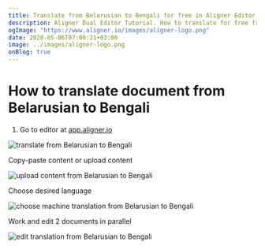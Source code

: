```yaml
---
title: Translate from Belarusian to Bengali for free in Aligner Editor
description: Aligner Dual Editor Tutorial. How to translate for free from Belarusian to Bengali. Aligner is multilingual document management platform. 
ogImage: "https://www.aligner.io/images/aligner-logo.png"
date: 2020-05-06T07:09:21+03:00
image: ../images/aligner-logo.png
onBlog: true
---
```


# How to translate document from Belarusian to Bengali

1. Go to editor at [app.aligner.io](https://app.aligner.io "Aligner App web page")

![translate from Belarusian to Bengali](../aligner-blank-editor.png "translate from Belarusian to Bengali")

Copy-paste content or upload content

![upload content from Belarusian to Bengali](../aligner-uploaded-document.png "upload content from Belarusian to Bengali")

Choose desired language

![choose machine translation from Belarusian to Bengali](../aligner-language-dropdown.png "choose machine translation from Belarusian to Bengali")

Work and edit 2 documents in parallel

![edit translation from Belarusian to Bengali](../aligner-double-sitded-editor.png "edit translation from Belarusian to Bengali")

